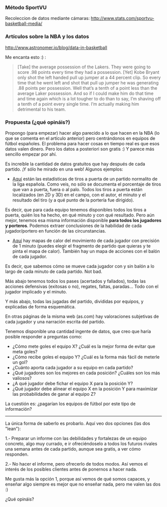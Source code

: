 ### Método SportVU
Recoleccion de datos mediante cámaras: http://www.stats.com/sportvu-basketball-media/

### Artículos sobre la NBA y los datos
http://www.astronomer.io/blog/data-in-basketball

Me encanta esto :) :
>[Take] the average possession of the Lakers. They were going to score .98 points every time they had a possession. [Yet] Kobe Bryant only shot the left handed pull up jumper at a 44 percent clip. So every time that he went left and shot that pull up jumper he was generating .88 points per possession. Well that’s a tenth of a point less than the average Laker possession. And so if I could make him do that time and time again which is a lot tougher to do than to say, I’m shaving off a tenth of a point every single time. I’m actually making him detrimental to his team.

### Propuesta (¿qué opináis?)

Propongo (para empezar) hacer algo parecido a lo que hacen en la NBA (lo que se comenta en el artículo anterior) pero centrándonos en equipos de fútbol españoles. El problema para hacer cosas en tiempo real es que esos datos valen dinero. Pero los datos a posteriori son gratis :) Y parece más sencillo empezar por ahí.

Es increíble la cantidad de datos gratuitos que hay después de cada partido. ¡Y sólo he mirado en una web! Algunos ejemplos:

- [Aquí](http://resultados.as.com/resultados/futbol/primera/2016_2017/directo/regular_a_10_179604/estadisticas/?omnaut=1) están las estadísticas de tiros a puerta de un partido normalito de la liga española. Como veis, no sólo se documenta el porcentaje de tiros que van a puerta, fuera o al palo. Todos los tiros a puerta están localizados (en 2D y 3D) en el campo, con el autor, el minuto y el resultado del tiro (y a qué punto de la portería fue dirigido).

Es decir, que para cada equipo tenemos disponibles todos los tiros a puerta, quién los ha hecho, en qué minuto y con qué resultado. Pero aún mejor, tenemos esa misma información disponible **para todos los jugadores y porteros**. Podemos extraer conclusiones de la habilidad de cada jugador/portero en función de las circunstancias.


- [Aquí](http://resultados.as.com/resultados/futbol/primera/2016_2017/directo/regular_a_10_179604/afondo/) hay mapas de calor del movimiento de cada jugador con precisión de 1 minuto (puedes elegir el fragmento de partido que quieras y te pinta el mapa de calor). También hay un mapa de acciones con el balón de cada jugador.

Es decir, que sabemos cómo se mueve cada jugador con y sin balón a lo largo de cada minuto de cada partido. Not bad.

Más abajo tenemos todos los pases (acertados y fallados), todas las acciones defensivas (exitosas o no), regates, faltas, paradas... Todo con el jugador implicado y el minuto.

Y más abajo, todas las jugadas del partido, divididas por equipos, y explicadas de forma esquemática.

En otras páginas de la misma web (as.com) hay valoraciones subjetivas de cada jugador y una narración escrita del partido.

Tenemos disponible una cantidad ingente de datos, que creo que haría posible responder a preguntas como:

- ¿Cómo mete goles el equipo X? ¿Cuál es la mejor forma de evitar que meta goles?
- ¿Cómo recibe goles el equipo Y? ¿Cuál es la forma más fácil de meterle un gol?
- ¿Cuánto aporta cada jugador a su equipo en cada partido?
- ¿Qué jugadores son los mejores en cada posición? ¿Cuáles son los más valiosos?
- ¿A qué jugador debe fichar el equipo X para la posición Y?
- ¿Qué jugador debe alinear el equipo X en la posición Y para maximizar las probabilidades de ganar al equipo Z?

La cuestión es: ¿pagarían los equipos de fútbol por este tipo de información?

***

La única forma de saberlo es probarlo. Aquí veo dos opciones (las dos "lean"):

1.- Preparar un informe con las debilidades y fortalezas de un equipo concreto, algo muy currado, e ir ofreciéndoselo a todos los futuros rivales una semana antes de cada partido, aunque sea gratis, a ver cómo responden.

2.- No hacer el informe, pero ofrecerlo de todos modos. Así vemos el interés de los posibles clientes antes de ponernos a hacer nada.

Me gusta más la opción 1, porque así vemos de qué somos capaces, y enseñar algo siempre es mejor que no enseñar nada, pero me valen las dos :)

¿Qué opináis?
